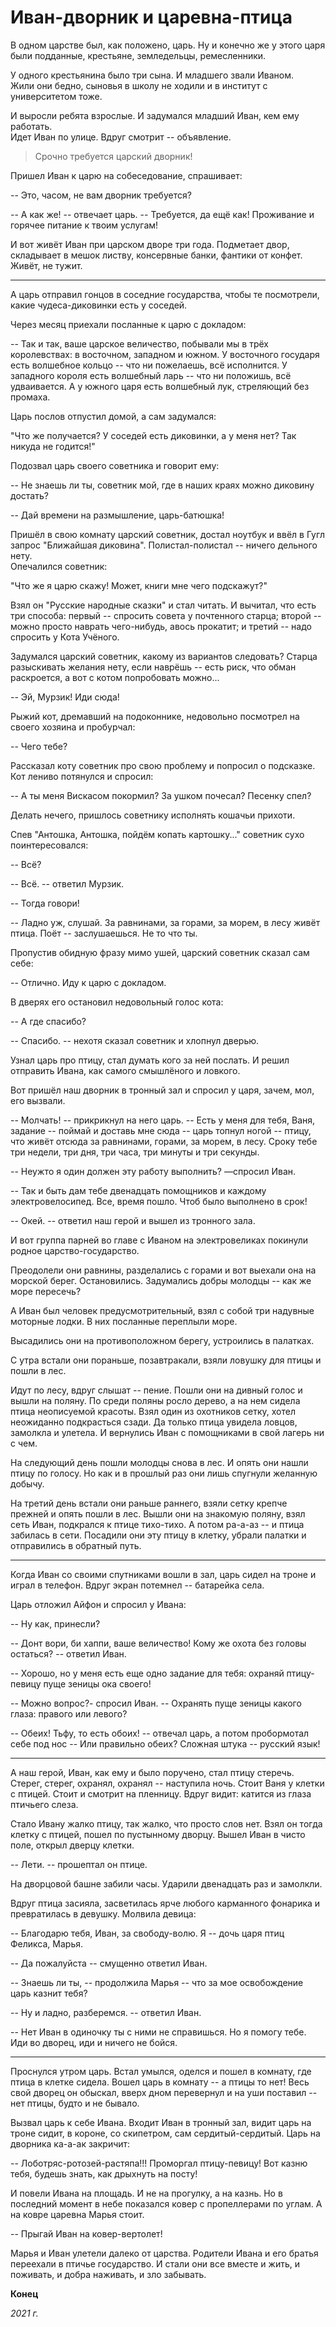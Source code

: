 # Иван-дворник и царевна-птица

В одном царстве был, как положено, царь. Ну и конечно же у этого царя были подданные, крестьяне, земледельцы, ремесленники.  

У одного крестьянина было три сына. И младшего звали Иваном.  
Жили они бедно, сыновья в школу не ходили и в институт с университетом тоже. 

И выросли ребята взрослые. И задумался младший Иван, кем ему работать.  
Идет Иван по улице. Вдруг смотрит -- объявление.

> Срочно требуется царский дворник!

Пришел Иван к царю на собеседование, спрашивает:  

-- Это, часом, не вам дворник требуется? 

-- А как же! -- отвечает царь. -- Требуется, да ещё как! Проживание и горячее питание к твоим услугам! 

И вот живёт Иван при царском дворе три года. Подметает двор, складывает в мешок листву, консервные банки, фантики от конфет. Живёт, не тужит. 

***

А царь отправил гонцов в соседние государства, чтобы те посмотрели, какие чудеса-диковинки есть у соседей.  

Через месяц приехали посланные к царю с докладом: 

-- Так и так, ваше царское величество, побывали мы в трёх королевствах: в восточном, западном и южном. У восточного государя есть волшебное кольцо -- что ни пожелаешь, всё исполнится. У западного короля есть волшебный ларь -- что ни положишь, всё удваивается. А у южного царя есть волшебный лук, стреляющий без промаха.

Царь послов отпустил домой, а сам задумался:

"Что же получается? У соседей есть диковинки, а у меня нет? Так никуда не годится!"  

Подозвал царь своего советника и говорит ему:

-- Не знаешь ли ты, советник мой, где в наших краях можно диковину достать?

-- Дай времени на размышление, царь-батюшка!  

Пришёл в свою комнату царский советник, достал ноутбук и ввёл в Гугл запрос "Ближайшая диковина". Полистал-полистал -- ничего дельного нету.  
Опечалился советник: 

"Что же я царю скажу! Может, книги мне чего подскажут?"

Взял он "Русские народные сказки" и стал читать. И вычитал, что есть три способа: первый -- спросить совета у почтенного старца; второй -- можно просто наврать чего-нибудь, авось прокатит; и третий -- надо спросить у Кота Учёного.

Задумался царский советник, какому из вариантов следовать?
Старца разыскивать желания нету, если наврёшь -- есть риск, что обман раскроется, а вот с котом попробовать можно...  

-- Эй, Мурзик! Иди сюда!  

Рыжий кот, дремавший на подоконнике, недовольно посмотрел на своего хозяина и пробурчал:  

-- Чего тебе?  

Рассказал коту советник про свою проблему и попросил о подсказке.  
Кот лениво потянулся и спросил:

-- А ты меня Вискасом покормил? За ушком почесал? Песенку спел?

Делать нечего, пришлось советнику исполнять кошачьи прихоти.

Спев "Антошка, Антошка, пойдём копать картошку..." советник сухо поинтересовался:

-- Всё?

-- Всё. -- ответил Мурзик.

-- Тогда говори!

-- Ладно уж, слушай. За равнинами, за горами, за морем, в лесу живёт птица. Поёт -- заслушаешься. Не то что ты.

Пропустив обидную фразу мимо ушей, царский советник сказал сам себе:

-- Отлично. Иду к царю с докладом.

В дверях его остановил недовольный голос кота:

-- А где спасибо?

-- Спасибо. -- нехотя сказал советник и хлопнул дверью.

Узнал царь про птицу, стал думать кого за ней послать. И решил отправить Ивана, как самого смышлёного и ловкого.

Вот пришёл наш дворник в тронный зал и спросил у царя, зачем, мол, его вызвали. 

-- Молчать! -- прикрикнул на него царь. -- Есть у меня для тебя, Ваня, задание -- поймай и доставь мне сюда -- царь топнул ногой -- птицу, что живёт отсюда за равнинами, горами, за морем, в лесу. Сроку тебе три недели, три дня, три часа, три минуты и три секунды. 

-- Неужто я один должен эту работу выполнить? —спросил Иван.

-- Так и быть дам тебе двенадцать помощников и каждому электровелосипед. Все, время пошло. Чтоб было выполнено в срок!

-- Окей. -- ответил наш герой и вышел из тронного зала.

И вот группа парней во главе с Иваном на электровеликах покинули родное царство-государство.

Преодолели они равнины, разделались с горами и вот выехали она на морской берег. Остановились. Задумались добры молодцы -- как же море пересечь? 

А Иван был человек предусмотрительный, взял с собой три надувные моторные лодки. В них посланные переплыли море. 

Высадились они на противоположном берегу, устроились в палатках. 

С утра встали они пораньше, позавтракали, взяли ловушку для птицы и пошли в лес. 

Идут по лесу, вдруг слышат -- пение. Пошли они на дивный голос и вышли на поляну. По среди поляны росло дерево, а на нем сидела птица неописуемой красоты. Взял один из охотников сетку, хотел неожиданно подкрасться сзади. Да только птица увидела ловцов, замолкла и улетела. И вернулись Иван с помощниками в свой лагерь ни с чем.

На следующий день пошли молодцы снова в лес. И опять они нашли птицу по голосу. Но как и в прошлый раз они лишь спугнули желанную добычу. 

На третий день встали они раньше раннего, взяли сетку крепче прежней и опять пошли в лес. Вышли они на знакомую поляну, взял сеть Иван, подкрался к птице тихо-тихо. А потом ра-а-аз -- и птица забилась в сети. Посадили они эту птицу в клетку, убрали палатки и отправились в обратный путь.

***
Когда Иван со своими спутниками вошли в зал, царь сидел на троне и играл в телефон. Вдруг экран потемнел -- батарейка села. 

Царь отложил Айфон и спросил у Ивана:

-- Ну как, принесли?

-- Донт вори, би хаппи, ваше величество! Кому же охота без головы остаться? -- ответил Иван.

-- Хорошо, но у меня есть еще одно задание для тебя: охраняй птицу-певицу пуще зеницы ока своего!

-- Можно вопрос?- спросил Иван. -- Охранять пуще зеницы какого глаза: правого или левого? 

-- Обеих! Тьфу, то есть обоих! -- отвечал царь, а потом пробормотал себе под нос -- Или правильно обеих? Сложная штука -- русский язык!

***

А наш герой, Иван, как ему и было поручено, стал птицу стеречь. Стерег, стерег, охранял, охранял -- наступила ночь. Стоит Ваня у клетки с птицей. Стоит и смотрит на пленницу. Вдруг видит: катится из глаза птичьего слеза. 

Стало Ивану жалко птицу, так жалко, что просто слов нет. Взял он тогда клетку с птицей, пошел по пустынному дворцу. Вышел Иван в чисто поле, открыл дверцу клетки. 

-- Лети. -- прошептал он птице. 

На дворцовой башне забили часы. Ударили двенадцать раз и замолкли. 

Вдруг птица засияла, засветилась ярче любого карманного фонарика и превратилась в девушку. Молвила девица:

-- Благодарю тебя, Иван, за свободу-волю. Я -- дочь царя птиц Феликса, Марья. 

-- Да пожалуйста -- смущенно ответил Иван.

-- Знаешь ли ты, -- продолжила Марья -- что за мое освобождение царь казнит тебя?

-- Ну и ладно, разберемся. -- ответил Иван.

-- Нет Иван в одиночку ты с ними не справишься. Но я помогу тебе. Иди во дворец, иди и ничего не бойся.

***

Проснулся утром царь. Встал умылся, оделся и пошел в комнату, где птица в клетке сидела. Вошел царь в комнату -- а птицы то нет! Весь свой дворец он обыскал, вверх дном перевернул и на уши поставил -- нет птицы, будто и не бывало. 

Вызвал царь к себе Ивана. Входит Иван в тронный зал, видит царь на троне сидит, в короне, со скипетром, сам сердитый-сердитый. Царь на дворника ка-а-ак закричит:

-- Лоботряс-ротозей-растяпа!!! Проморгал птицу-певицу! Вот казню тебя, будешь знать, как дрыхнуть на посту!

И повели Ивана на площадь. И не на прогулку, а на казнь. 
Но в последний момент в небе показался ковер с пропеллерами по углам. А на ковре царевна Марья стоит.

-- Прыгай Иван на ковер-вертолет!

Марья и Иван улетели далеко от царства. Родители Ивана и его братья переехали в птичье государство. И стали они все вместе и жить, и поживать, и добра наживать, и зло забывать. 

**Конец**

*2021 г.*